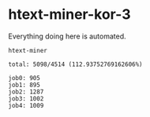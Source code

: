 # htext-miner-kor-3

Everything doing here is automated.

```
htext-miner

total: 5098/4514 (112.93752769162606%)

job0: 905
job1: 895
job2: 1287
job3: 1002
job4: 1009
```